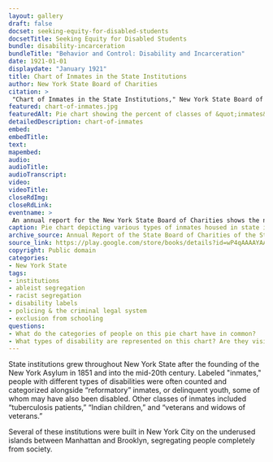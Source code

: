 ```yaml
--- 
layout: gallery
draft: false
docset: seeking-equity-for-disabled-students
docsetTitle: Seeking Equity for Disabled Students
bundle: disability-incarceration
bundleTitle: "Behavior and Control: Disability and Incarceration"
date: 1921-01-01
displaydate: "January 1921"
title: Chart of Inmates in the State Institutions
author: New York State Board of Charities
citation: >
 "Chart of Inmates in the State Institutions," New York State Board of Charities, in New York City Civil Rights History Project, Accessed: [Month Day, Year], https://nyccivilrightshistory.org/gallery/chart-of-inmates.
featured: chart-of-inmates.jpg
featuredAlt: Pie chart showing the percent of classes of &quot;inmates&quot; at state institutions 
detailedDescription: chart-of-inmates
embed: 
embedTitle: 
text: 
mapembed: 
audio: 
audioTitle: 
audioTranscript: 
video: 
videoTitle: 
closeRdImg: 
closeRdLink: 
eventname: >
 An annual report for the New York State Board of Charities shows the number of “inmates” that lived in state institutions like reformatories and state schools.
caption: Pie chart depicting various types of inmates housed in state institutions. 
archive_source: Annual Report of the State Board of Charities of the State of New York, 1921, page 35, via Google Books.
source_link: https://play.google.com/store/books/details?id=wP4qAAAAYAAJ&rdid=book-wP4qAAAAYAAJ&rdot=1
copyright: Public domain
categories: 
- New York State
tags: 
- institutions
- ableist segregation
- racist segregation
- disability labels
- policing & the criminal legal system
- exclusion from schooling
questions: 
- What do the categories of people on this pie chart have in common?
- What types of disability are represented on this chart? Are they visible or non-visible disabilities?
--- 
```


State institutions grew throughout New York State after the founding of the New York Asylum in 1851 and into the mid-20th century. Labeled "inmates," people with different types of disabilities were often counted and categorized alongside “reformatory” inmates, or delinquent youth, some of whom may have also been disabled. Other classes of inmates included “tuberculosis patients,” “Indian children,” and “veterans and widows of veterans.”

Several of these institutions were built in New York City on the underused islands between Manhattan and Brooklyn, segregating people completely from society.
